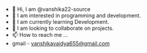 - 👋 Hi, I am @vanshika22-source
- 👀 I am interested in programming and development.
- 🌱 I am currently learning Development. 
- 💞️ I am looking to collaborate on projects.
- 📫 How to reach me ...
- gmail - vanshikavaidya655@gmail.com

<!---
vanshika22-source/vanshika22-source is a ✨ special ✨ repository because its `README.md` (this file) appears on your GitHub profile.
You can click the Preview link to take a look at your changes.
--->
